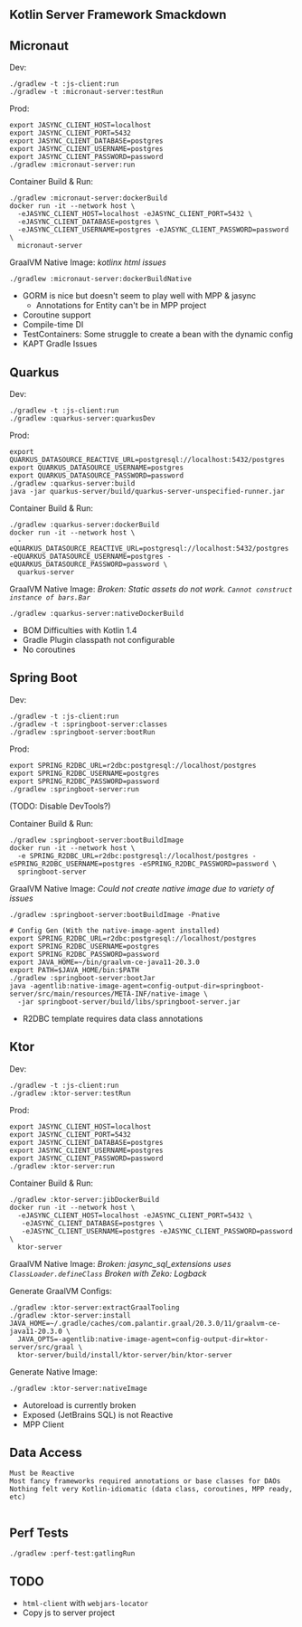 Kotlin Server Framework Smackdown
---------------------------------


## Micronaut

Dev:
```
./gradlew -t :js-client:run
./gradlew -t :micronaut-server:testRun
```

Prod:
```
export JASYNC_CLIENT_HOST=localhost
export JASYNC_CLIENT_PORT=5432
export JASYNC_CLIENT_DATABASE=postgres
export JASYNC_CLIENT_USERNAME=postgres
export JASYNC_CLIENT_PASSWORD=password
./gradlew :micronaut-server:run
```

Container Build & Run:
```
./gradlew :micronaut-server:dockerBuild
docker run -it --network host \
  -eJASYNC_CLIENT_HOST=localhost -eJASYNC_CLIENT_PORT=5432 \
  -eJASYNC_CLIENT_DATABASE=postgres \
  -eJASYNC_CLIENT_USERNAME=postgres -eJASYNC_CLIENT_PASSWORD=password \
  micronaut-server
```

GraalVM Native Image:
*kotlinx html issues*
```
./gradlew :micronaut-server:dockerBuildNative
```

- GORM is nice but doesn't seem to play well with MPP & jasync
    - Annotations for Entity can't be in MPP project
- Coroutine support
- Compile-time DI
- TestContainers: Some struggle to create a bean with the dynamic config
- KAPT Gradle Issues


## Quarkus

Dev:
```
./gradlew -t :js-client:run
./gradlew :quarkus-server:quarkusDev
```

Prod:
```
export QUARKUS_DATASOURCE_REACTIVE_URL=postgresql://localhost:5432/postgres
export QUARKUS_DATASOURCE_USERNAME=postgres
export QUARKUS_DATASOURCE_PASSWORD=password
./gradlew :quarkus-server:build
java -jar quarkus-server/build/quarkus-server-unspecified-runner.jar
```

Container Build & Run:
```
./gradlew :quarkus-server:dockerBuild
docker run -it --network host \
  -eQUARKUS_DATASOURCE_REACTIVE_URL=postgresql://localhost:5432/postgres -eQUARKUS_DATASOURCE_USERNAME=postgres -eQUARKUS_DATASOURCE_PASSWORD=password \
  quarkus-server
```

GraalVM Native Image:
*Broken: Static assets do not work. `Cannot construct instance of bars.Bar`* 
```
./gradlew :quarkus-server:nativeDockerBuild
```

- BOM Difficulties with Kotlin 1.4
- Gradle Plugin classpath not configurable
- No coroutines


## Spring Boot

Dev:
```
./gradlew -t :js-client:run
./gradlew -t :springboot-server:classes
./gradlew :springboot-server:bootRun
```

Prod:
```
export SPRING_R2DBC_URL=r2dbc:postgresql://localhost/postgres
export SPRING_R2DBC_USERNAME=postgres
export SPRING_R2DBC_PASSWORD=password
./gradlew :springboot-server:run
```
(TODO: Disable DevTools?)

Container Build & Run:
```
./gradlew :springboot-server:bootBuildImage
docker run -it --network host \
  -e SPRING_R2DBC_URL=r2dbc:postgresql://localhost/postgres -eSPRING_R2DBC_USERNAME=postgres -eSPRING_R2DBC_PASSWORD=password \
  springboot-server
```

GraalVM Native Image:
*Could not create native image due to variety of issues*
```
./gradlew :springboot-server:bootBuildImage -Pnative

# Config Gen (With the native-image-agent installed)
export SPRING_R2DBC_URL=r2dbc:postgresql://localhost/postgres
export SPRING_R2DBC_USERNAME=postgres
export SPRING_R2DBC_PASSWORD=password
export JAVA_HOME=~/bin/graalvm-ce-java11-20.3.0
export PATH=$JAVA_HOME/bin:$PATH
./gradlew :springboot-server:bootJar
java -agentlib:native-image-agent=config-output-dir=springboot-server/src/main/resources/META-INF/native-image \
  -jar springboot-server/build/libs/springboot-server.jar
```

- R2DBC template requires data class annotations


## Ktor

Dev:
```
./gradlew -t :js-client:run
./gradlew :ktor-server:testRun
```

Prod:
```
export JASYNC_CLIENT_HOST=localhost
export JASYNC_CLIENT_PORT=5432
export JASYNC_CLIENT_DATABASE=postgres
export JASYNC_CLIENT_USERNAME=postgres
export JASYNC_CLIENT_PASSWORD=password
./gradlew :ktor-server:run
```

Container Build & Run:
```
./gradlew :ktor-server:jibDockerBuild
docker run -it --network host \
  -eJASYNC_CLIENT_HOST=localhost -eJASYNC_CLIENT_PORT=5432 \
   -eJASYNC_CLIENT_DATABASE=postgres \
   -eJASYNC_CLIENT_USERNAME=postgres -eJASYNC_CLIENT_PASSWORD=password \
  ktor-server
```

GraalVM Native Image:
*Broken: jasync_sql_extensions uses `ClassLoader.defineClass`*
*Broken with Zeko: Logback*

Generate GraalVM Configs:
```
./gradlew :ktor-server:extractGraalTooling
./gradlew :ktor-server:install
JAVA_HOME=~/.gradle/caches/com.palantir.graal/20.3.0/11/graalvm-ce-java11-20.3.0 \
  JAVA_OPTS=-agentlib:native-image-agent=config-output-dir=ktor-server/src/graal \
  ktor-server/build/install/ktor-server/bin/ktor-server
```

Generate Native Image:
```
./gradlew :ktor-server:nativeImage
```


- Autoreload is currently broken
- Exposed (JetBrains SQL) is not Reactive
- MPP Client


## Data Access

```
Must be Reactive
Most fancy frameworks required annotations or base classes for DAOs
Nothing felt very Kotlin-idiomatic (data class, coroutines, MPP ready, etc)


```


## Perf Tests
```
./gradlew :perf-test:gatlingRun
```


## TODO
- `html-client` with `webjars-locator`
- Copy js to server project